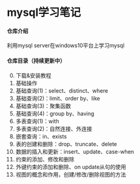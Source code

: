 # mysql学习笔记

#### 仓库介绍
利用mysql server在windows10平台上学习mysql

#### 仓库目录（持续更新中）
  0. 下载&安装教程  
  1. 基础操作
  2. 基础查询(1)：select、distinct、where
  3. 基础查询(2)：limit、order by、like
  4. 基础查询(3)：聚集函数
  5. 基础查询(4)：group by、having
  6. 多表查询(1)：with
  7. 多表查询(2)：自然连接、外连接
  8. 嵌套查询：in、exists
  9. 表的创建和删除：drop、truncate、delete
  10. 数据的插入和更新：insert、update、case-when  
  11. 约束的添加、修改和删除
  12. 外键约束的添加和删除、on update从句的使用
  13. 视图的概念和作用，创建/修改/删除视图的方法





